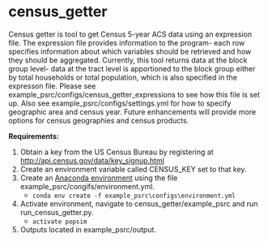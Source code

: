 # census_getter
Census getter is tool to get Census 5-year ACS data using an expression file. The expression file provides information to the program- each row specifies information about which variables should be retrieved and how they should be aggregated. Currently, this tool returns data at the block group level- data at the tract level is apportioned to the block group either by total households or total population, which is also specified in the expresson file. Please see example_psrc/configs/census_getter_expressions to see how this file is set up. Also see example_psrc/configs/settings.yml for how to specify geographic area and census year. Future enhancements will provide more options for census geographies and census products.  

**Requirements:**
1. Obtain a key from the US Census Bureau by registering at http://api.census.gov/data/key_signup.html
2. Create an environment variable called CENSUS_KEY set to that key.
3. Create an [Anaconda environment](https://conda.io/docs/user-guide/tasks/manage-environments.html#creating-an-environment-from-an-environment-yml-file) using the file example_psrc/congifs/environment.yml.
    * `conda env create -f example_psrc\configs\environment.yml`
4. Activate environment, navigate to census_getter/example_psrc and run run_census_getter.py.
    * `activate popsim`
5. Outputs located in example_psrc/output.
